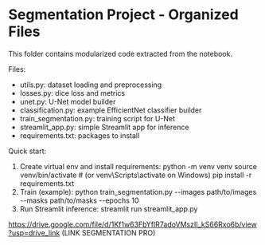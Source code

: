 # Segmentation Project - Organized Files

This folder contains modularized code extracted from the notebook.

Files:
- utils.py: dataset loading and preprocessing
- losses.py: dice loss and metrics
- unet.py: U-Net model builder
- classification.py: example EfficientNet classifier builder
- train_segmentation.py: training script for U-Net
- streamlit_app.py: simple Streamlit app for inference
- requirements.txt: packages to install

Quick start:
1. Create virtual env and install requirements:
    python -m venv venv
    source venv/bin/activate  # (or venv\Scripts\activate on Windows)
    pip install -r requirements.txt
2. Train (example):
    python train_segmentation.py --images path/to/images --masks path/to/masks --epochs 10
3. Run Streamlit inference:
    streamlit run streamlit_app.py


https://drive.google.com/file/d/1Kf1w63FbYfIR7adoVMszII_kS66Rxo6b/view?usp=drive_link (LINK SEGMENTATION PRO)
